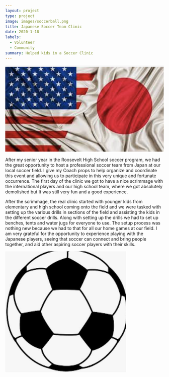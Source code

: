 ```yaml
---
layout: project
type: project
image: images/soccerball.png
title: Japanese Soccer Team Clinic
date: 2020-1-18
labels:
  - Volunteer
  - Community
summary: Helped kids in a Soccer Clinic
---
```


<img class="ui medium right floated rounded image" src="/images/JUSA.png">

After my senior year in the Roosevelt High School soccer program, we had the great opportunity to host a professional soccer team from Japan at our local soccer field. I give my Coach props to help organize and coordinate this event and allowing us to participate in this very unique and fortunate occurrence. The first day of the clinic we got to have a nice scrimmage with the international players and our high school team, where we got absolutely demolished but It was still very fun and a good experience. 

After the scrimmage, the real clinic started with younger kids from elementary and high school coming onto the field and we were tasked with setting up the various drills in sections of the field and assisting the kids in the different soccer drills. Along with setting up the drills we had to set up benches, tents and water jugs for everyone to use. The setup process was nothing new because we had to that for all our home games at our field. I am very grateful for the opportunity to experience playing with the Japanese players, seeing that soccer can connect and bring people together, and aid other aspiring soccer players with their skills.

<img class="ui medium right floated rounded image" src="/images/soccerball.png">



